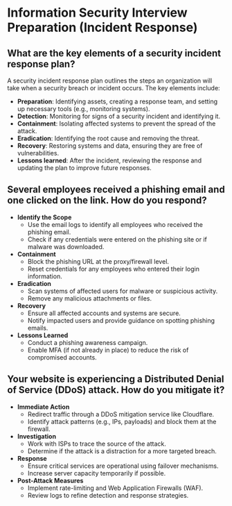# Information Security Interview Preparation (Incident Response)

## What are the key elements of a security incident response plan?

A security incident response plan outlines the steps an organization will take when a security breach or incident occurs. The key elements include:

- **Preparation**: Identifying assets, creating a response team, and setting up necessary tools (e.g., monitoring systems).
- **Detection**: Monitoring for signs of a security incident and identifying it.
- **Containment**: Isolating affected systems to prevent the spread of the attack.
- **Eradication**: Identifying the root cause and removing the threat.
- **Recovery**: Restoring systems and data, ensuring they are free of vulnerabilities.
- **Lessons learned**: After the incident, reviewing the response and updating the plan to improve future responses.

## Several employees received a phishing email and one clicked on the link. How do you respond?

- **Identify the Scope**
  - Use the email logs to identify all employees who received the phishing email.
  - Check if any credentials were entered on the phishing site or if malware was downloaded.
- **Containment**
  - Block the phishing URL at the proxy/firewall level.
  - Reset credentials for any employees who entered their login information.
- **Eradication**
  - Scan systems of affected users for malware or suspicious activity.
  - Remove any malicious attachments or files.
- **Recovery**
  - Ensure all affected accounts and systems are secure.
  - Notify impacted users and provide guidance on spotting phishing emails.
- **Lessons Learned**
  - Conduct a phishing awareness campaign.
  - Enable MFA (if not already in place) to reduce the risk of compromised accounts.

## Your website is experiencing a Distributed Denial of Service (DDoS) attack. How do you mitigate it?

- **Immediate Action**
  - Redirect traffic through a DDoS mitigation service like Cloudflare.
  - Identify attack patterns (e.g., IPs, payloads) and block them at the firewall.
- **Investigation**
  - Work with ISPs to trace the source of the attack.
  - Determine if the attack is a distraction for a more targeted breach.
- **Response**
  - Ensure critical services are operational using failover mechanisms.
  - Increase server capacity temporarily if possible.
- **Post-Attack Measures**
  - Implement rate-limiting and Web Application Firewalls (WAF).
  - Review logs to refine detection and response strategies.

